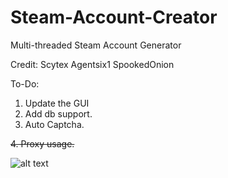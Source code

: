 # Steam-Account-Creator
Multi-threaded Steam Account Generator

Credit:
Scytex
Agentsix1
SpookedOnion

To-Do:
1. Update the GUI
2. Add db support.
3. Auto Captcha.

~~4. Proxy usage.~~

![alt text](https://i.imgur.com/zkx3YzM.png)
